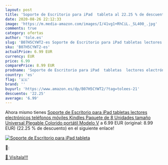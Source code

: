 ```yaml
---
layout: post
title: 'Soporte de Escritorio para iPad  tableta al 22.25 % de descuento'
date: 2020-08-26 22:12:33
image: 'https://m.media-amazon.com/images/I/41vg1+RhCiL._SL400_.jpg'
comments: true
category: ofertas
author: 'tole.es'
slug: 'B07H5CYWT2-es Soporte de Escritorio para iPad tabletas lectores...'
sku: 'B07H5CYWT2-es'
actualPrice: 6.99 EUR
currency: EUR
price: 6.99
comparePrice: 8.99 EUR
prodname: 'Soporte de Escritorio para iPad  tabletas  lectores electrónicos  teléfonos móviles  Kindles  Paquete de 8 Unidades  tamaño Universal  Plegable  Colorido  portátil  Modelo V'
country: 'es'
flag: '🇪🇸'
brand: ''
buyurl: 'https://www.amazon.es/dp/B07H5CYWT2/?tag=tolees-21'
descuento: '22.25'
average: '6.99'
---
```


Ahora mismo tienes [Soporte de Escritorio para iPad  tabletas  lectores electrónicos  teléfonos móviles  Kindles  Paquete de 8 Unidades  tamaño Universal  Plegable  Colorido  portátil  Modelo V](https://www.amazon.es/dp/B07H5CYWT2/?tag=tolees-21) a 6.99 EUR (original: 8.99 EUR) (22.25 %  de descuento) en el siguiente enlace!

[![Soporte de Escritorio para iPad  tableta](https://m.media-amazon.com/images/I/41vg1+RhCiL._SL400_.jpg)](https://www.amazon.es/dp/B07H5CYWT2/?tag=tolees-21)

🔎:


[🛒 Visítala!!!](https://www.amazon.es/dp/B07H5CYWT2/?tag=tolees-21)
